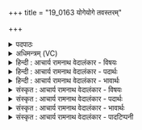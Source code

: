 +++
title = "19_0163 योगेयोगे तवस्तरम्"

+++
<details><summary>पदपाठः</summary>

यो꣡गे꣢꣯योगे। यो꣡गे꣢꣯। यो꣣गे। तव꣡स्त꣢रम्। वा꣡जे꣢꣯वाजे। वा꣡जे꣢꣯। वा꣣जे। हवामहे। स꣡खा꣢꣯यः। स। खा꣣यः। इ꣡न्द्र꣢म्। ऊ꣣त꣡ये꣢। १६३।
</details>

<details><summary>अधिमन्त्रम् (VC)</summary>

- इन्द्रः
- शुनः शेप आजीगर्तिः
- गायत्री
- षड्जः
- ऐन्द्रं काण्डम्
</details>

<details><summary>हिन्दी : आचार्य रामनाथ वेदालंकार - विषयः</summary>

अगले मन्त्र में आत्मरक्षा के लिए इन्द्र को पुकारा जा रहा है।
</details>

<details><summary>हिन्दी : आचार्य रामनाथ वेदालंकार - पदार्थः</summary>

पदार्थान्वयभाषाः -  प्रथम—परमात्मा के पक्ष में। (योगे योगे) योग को विभिन्न स्तरों यम, नियम, आसन, प्राणायाम, प्रत्याहार, धारणा, ध्यान, सविकल्पक-निर्विकल्पक समाधि में (तवस्तरम्) क्रमशः बढ़नेवाले, योग-विघ्नों को नष्ट करनेवाले तथा साधक की उन्नति करनेवाले (इन्द्रम्) सिद्धिप्रदायक परमेश्वर को (सखायः) हम साथी योगी-जन (वाजे वाजे) प्रत्येक आन्तरिक देवासुर-संग्राम में (ऊतये) रक्षा वा विजय-प्राप्ति के लिए (हवामहे) पुकारें ॥ द्वितीय—सेनाध्यक्ष के पक्ष में। (योगे योगे) राष्ट्र के प्रत्येक अप्राप्त की प्राप्तिरूप उत्कर्ष के निमित्त (तवस्तरम्) अतिशय क्रियाशील, बलवृद्ध, विघ्नविनाशक (इन्द्रम्) दुष्ट शत्रुओं के विदारक, विजय-प्रद, धार्मिक, वीर सेनाध्यक्ष को (सखायः) परस्पर सखिभाव से निवास करते हुए हम प्रजाजन (वाजे वाजे) प्रत्येक युद्ध में (ऊतये) रक्षा और विजय की प्राप्ति के लिए (हवामहे) पुकारें, उद्बोधन दें ॥९॥ इस मन्त्र में श्लेषालङ्कार है। ‘योगे योगे, वाजे वाजे’ इस आवृत्ति में छेकानुप्रास है ॥९॥
</details>

<details><summary>हिन्दी : आचार्य रामनाथ वेदालंकार - भावार्थः</summary>

भावार्थभाषाः -  योगाभ्यास करते हुए मनुष्य के सम्मुख व्याधि, स्त्यान, संशय, प्रमाद, आलस्य आदि बहुत से विघ्न आते हैं। ईश्वरप्रणिधान या प्रणवजप से वे हटाये जा सकते हैं। इसलिए जब-जब हमारे अन्तःकरण में देवासुर-संघर्ष प्रवृत्त होता है, तब-तब हम विघ्नों को पराजित करने और योगसिद्धि को प्राप्त करने के लिए बलवृद्ध परमेश्वर को पुकारते हैं। इसी प्रकार राष्ट्र में भी जब-जब शत्रुओं का आक्रमण होता है तब-तब उन्हें जीतने के लिए और राष्ट्र की रक्षा के लिए हम शूरवीर सेनापति को उद्बोधन दें, जिससे राष्ट्र शत्रुरहित और उन्नतिशील हो ॥९॥
</details>

<details><summary>संस्कृत : आचार्य रामनाथ वेदालंकार - विषयः</summary>

अथ स्वात्मरक्षणायेन्द्र आहूयते।
</details>

<details><summary>संस्कृत : आचार्य रामनाथ वेदालंकार - पदार्थः</summary>

पदार्थान्वयभाषाः -  प्रथमः—परमात्मपरः। (योगेयोगे) योगस्य विभिन्नस्तरेषु यमनियमासनप्राणायामप्रत्याहारधारणाध्यानसविकल्पक-निर्विकल्पकसमाधिषु (तवस्तरम्) तौति वर्द्धते, हिनस्ति विघ्नान्, तावयति वर्द्धयति च साधकं यः स तवाः, अतिशयेन तवाः तवस्तरः तम्। तु गतिवृद्धिहिंसासु सौत्रो धातुः। सर्वधातुभ्योऽसुन् उ० ४।१९० इत्यसुन्। ततोऽतिशायने तरप्। (इन्द्रम्) सिद्धिप्रदं परमेश्वरम् (सखायः) सुहृदो वयम् (वाजे वाजे) सर्वस्मिन्नान्तरिके देवासुरसंग्रामे। वाज इति संग्रामनाम। निघं० २।१७। (ऊतये) रक्षायै विजयप्राप्तये वा (हवामहे) आह्वयेम। अत्र ह्वेञ् धातोर्लेटि लेटोऽडाटौ अ० ३।४।९४ इत्याडागमे कृते बहुलं छन्दसि अ० ६।१।३४ इति सम्प्रसारणम् ॥ अथ द्वितीयः—सेनाध्यक्षपरः। (योगेयोगे) अप्राप्तस्य प्राप्तिर्योगस्तस्मिन्, योगे योगे प्रतिराष्ट्रोत्कर्षनिमित्तम् (तवस्तरम्) अतिशयेन गतिमन्तं क्रियाशीलं बलवृद्धं विघ्नविनाशकं च (इन्द्रम्) दुष्टशत्रुविदारकं विजयप्रदं धार्मिकं वीरं सेनाध्यक्षम् (सखायः) परस्परं सखिभावेन निवसन्तः प्रजाजनाः वयम् (वाजे वाजे) युद्धे युद्धे (ऊतये) रक्षणाय विजयप्राप्तये वा (हवामहे) आह्वयेम, उद्बोधयेम ॥९॥२ अत्र श्लेषालंकारः। योगे योगे, वाजे वाजे इत्यावृत्तौ च छेकानुप्रासः ॥९॥
</details>

<details><summary>संस्कृत : आचार्य रामनाथ वेदालंकार - भावार्थः</summary>

भावार्थभाषाः -  योगमभ्यस्यतो जनस्य पुरतो व्याधिस्त्यानसंशयप्रमादालस्यादयो बहवो विघ्ना उपतिष्ठन्ति। ईश्वरप्रणिधानेन प्रणवजपेन वा ते निवारयितुं शक्यन्ते३। अतो यदा यदाऽस्माकमन्तःकरणे देवासुरसंघर्षः प्रवर्तते तदा तदा वयं विघ्नान् पराजेतुं योगसिद्धिं च प्राप्तुं बलवृद्धं परमेश्वरमाह्वयामः। तथैव राष्ट्रेऽपि यदा यदा शत्रूणामाक्रमणं जायते तदा तदा तेषां विजयाय राष्ट्रस्य च वयं शूरं सेनापतिमुद्बोधयामो येन राष्ट्रं निःसपत्नमुत्कर्षारूढं च भवेत् ॥९॥
</details>

<details><summary>संस्कृत : आचार्य रामनाथ वेदालंकार - पादटिप्पनी</summary>

टिप्पणी:   १. ऋ० १।३०।७, य० ११।१४, अथ० २०।२६।१, साम० ७४३। २. दयानन्दर्षिर्मन्त्रमिमम् ऋग्भाष्ये परमात्मपक्षे सेनाध्यक्षपक्षे च यजुर्भाष्ये च राजपक्षे व्याख्यातवान्। ३. द्रष्टव्यम्—योग० १।२७-३२।
</details>